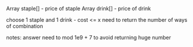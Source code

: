 Array staple[] - price of staple
Array drink[] - price of drink 

choose 1 staple and 1 drink - cost <= x
need to return the number of ways of combination

notes: answer need to mod 1e9 + 7 to avoid returning huge number
